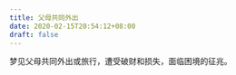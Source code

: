 ```yaml
---
title: 父母共同外出
date: 2020-02-15T20:54:12+08:00
draft: false
---
```


梦见父母共同外出或旅行，遭受破财和损失，面临困境的征兆。<br>
